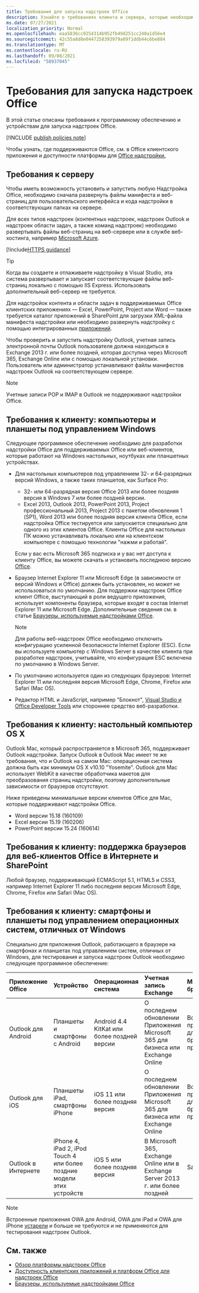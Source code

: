 ```yaml
---
title: Требования для запуска надстроек Office
description: Узнайте о требованиях клиента и сервера, которые необходимо выполнить конечному пользователю Office надстройки.
ms.date: 07/27/2021
localization_priority: Normal
ms.openlocfilehash: eaa5836cc9254314b952fb49d251cc240a1d56e4
ms.sourcegitcommit: 42c55a8d8e0447258393979a09f1ddb44c6be884
ms.translationtype: MT
ms.contentlocale: ru-RU
ms.lasthandoff: 09/08/2021
ms.locfileid: "58937045"
---
```

# <a name="requirements-for-running-office-add-ins"></a>Требования для запуска надстроек Office

В этой статье описаны требования к программному обеспечению и устройствам для запуска надстроек Office.

[!INCLUDE [publish policies note](../includes/note-publish-policies.md)]

Чтобы узнать, где поддерживаются Office, см. в Office клиентского приложения и доступности платформы для [Office надстройки.](../overview/office-add-in-availability.md)

## <a name="server-requirements"></a>Требования к серверу

Чтобы иметь возможность установить и запустить любую Надстройка Office, необходимо сначала развернуть файлы манифеста и веб-страниц для пользовательского интерфейса и кода надстройки в соответствующих папках на сервере.

Для всех типов надстроек (контентных надстроек, надстроек Outlook и надстроек области задач, а также команд надстроек) необходимо развертывать файлы веб-страниц на веб-сервере или в службе веб-хостинга, например [Microsoft Azure](../publish/host-an-office-add-in-on-microsoft-azure.md).

[!include[HTTPS guidance](../includes/https-guidance.md)]

> [!TIP]
> Когда вы создаете и отлаживаете надстройку в Visual Studio, эта система развертывает и запускает соответствующие файлы веб-страниц локально с помощью IIS Express. Использовать дополнительный веб-сервер не требуется.

Для надстройок контента и области задач в поддерживаемых Office клиентских приложениях — Excel, PowerPoint, Project или Word [](../publish/publish-task-pane-and-content-add-ins-to-an-add-in-catalog.md) — также требуется каталог приложений в SharePoint для загрузки XML-файла манифеста надстройки или необходимо развернуть надстройку с помощью интегрированных [приложений](/microsoft-365/admin/manage/test-and-deploy-microsoft-365-apps).

Чтобы проверить и запустить надстройку Outlook, учетная запись электронной почты Outlook пользователя должна находиться в Exchange 2013 г. или более поздней, которая доступна через Microsoft 365, Exchange Online или с помощью локальной установки. Пользователь или администратор устанавливают файлы манифестов надстроек Outlook на соответствующем сервере.

> [!NOTE]
> Учетные записи POP и IMAP в Outlook не поддерживают надстройки Office.

## <a name="client-requirements-windows-desktop-and-tablet"></a>Требования к клиенту: компьютеры и планшеты под управлением Windows

Следующее программное обеспечение необходимо для разработки надстройки Office для поддерживаемых Office или веб-клиентов, которые работают на Windows настольных, ноутбуках или планшетных устройствах.

- Для настольных компьютеров под управлением 32- и 64-разрядных версий Windows, а также таких планшетов, как Surface Pro:
  - 32- или 64-разрядная версия Office 2013 или более поздняя версия в Windows 7 или более поздней версии.
  - Excel 2013, Outlook 2013, PowerPoint 2013, Project профессиональный 2013, Project 2013 с пакетом обновления 1 (SP1), Word 2013 или более поздняя версия клиента Office, если надстройка Office тестируется или запускается специально для одного из этих клиентов Office. Клиенты Office для настольных ПК можно устанавливать локально или на клиентском компьютере с помощью технологии "нажми и работай".

  Если у вас есть Microsoft 365 подписка и у вас нет доступа к клиенту Office, вы можете скачать и установить последнюю версию [Office](https://support.microsoft.com/office/4414eaaf-0478-48be-9c42-23adc4716658).

- Браузер Internet Explorer 11 или Microsoft Edge (в зависимости от версий Windows и Office) должен быть установлен, но может не использоваться по умолчанию. Для поддержки надстроек Office клиент Office, выступающий в роли ведущего приложения, использует компоненты браузера, которые входят в состав Internet Explorer 11 или Microsoft Edge. Дополнительные сведения см. в статье [Браузеры, используемые надстройками Office](browsers-used-by-office-web-add-ins.md).

  > [!NOTE]
  > Для работы веб-надстроек Office необходимо отключить конфигурацию усиленной безопасности Internet Explorer (ESC). Если вы используете компьютер с Windows Server в качестве клиента при разработке надстроек, учитывайте, что конфигурация ESC включена по умолчанию в Windows Server.

- По умолчанию используется один из следующих браузеров: Internet Explorer 11 или последняя версия Microsoft Edge, Chrome, Firefox или Safari (Mac OS).
- Редактор HTML и JavaScript, например "Блокнот", [Visual Studio и Office Developer Tools](https://www.visualstudio.com/features/office-tools-vs) или стороннее средство веб-разработки.

## <a name="client-requirements-os-x-desktop"></a>Требования к клиенту: настольный компьютер OS X

Outlook Mac, который распространяется в Microsoft 365, поддерживает Outlook надстройки. Запуск Outlook в Outlook Mac имеет те же требования, что и Outlook на самом Mac: операционная система должна быть как минимум OS X v10.10 "Yosemite". Outlook для Mac использует WebKit в качестве обработчика макетов для преобразования страниц надстройки, поэтому дополнительные зависимости от браузеров отсутствуют.

Ниже приведены минимальные версии клиентов Office для Mac, которые поддерживают надстройки Office.

- Word версии 15.18 (160109)
- Excel версии 15.19 (160206)
- PowerPoint версии 15.24 (160614)

## <a name="client-requirements-browser-support-for-office-web-clients-and-sharepoint"></a>Требования к клиенту: поддержка браузеров для веб-клиентов Office в Интернете и SharePoint

Любой браузер, поддерживающий ECMAScript 5.1, HTML5 и CSS3, например Internet Explorer 11 либо последняя версия Microsoft Edge, Chrome, Firefox или Safari (Mac OS).


## <a name="client-requirements-non-windows-smartphone-and-tablet"></a>Требования к клиенту: смартфоны и планшеты под управлением операционных систем, отличных от Windows

Специально для приложения Outlook, работающего в браузере на смартфонах и планшетах под управлением систем, отличных от Windows, для тестирования и запуска надстроек Outlook необходимо следующее программное обеспечение:


| Приложение Office | Устройство | Операционная система | Учетная запись Exchange | Мобильный браузер |
|:-----|:-----|:-----|:-----|:-----|
|Outlook для Android|Планшеты и смартфоны с Android|Android 4.4 KitKat или более поздней версии|О последнем обновлении Приложения Microsoft 365 для бизнеса или Exchange Online|Встроенное приложение для Android, браузер не применим|
|Outlook для iOS|Планшеты iPad, смартфоны iPhone|iOS 11 или более поздняя версия|О последнем обновлении Приложения Microsoft 365 для бизнеса или Exchange Online|Встроенное приложение для iOS, браузер не применим|
|Outlook в Интернете|iPhone 4, iPad 2, iPod Touch 4 или более поздние модели этих устройств|iOS 5 или более поздняя версия|В Microsoft 365, Exchange Online или в Exchange Server 2013 г. или более поздней|Safari|

> [!NOTE]
> Встроенные приложения OWA для Android, OWA для iPad и OWA для iPhone [устарели](https://support.microsoft.com/office/076ec122-4576-4900-bc26-937f84d25a4b) и больше не требуются и не применяются для тестирования надстроек Outlook.


## <a name="see-also"></a>См. также

- [Обзор платформы надстроек Office](../overview/office-add-ins.md)
- [Доступность клиентских приложений и платформ Office для надстроек Office](../overview/office-add-in-availability.md)
- [Браузеры, используемые надстройками Office](browsers-used-by-office-web-add-ins.md)
